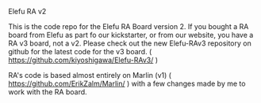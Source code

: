Elefu RA v2

This is the code repo for the Elefu RA Board version 2. If you bought a RA board from Elefu as part fo our kickstarter, or from our website, you have a RA v3 board, not a v2. 
Please check out the new Elefu-RAv3 repository on github for the latest code for the v3 board. ( https://github.com/kiyoshigawa/Elefu-RAv3/ )

RA's code is based almost entirely on Marlin (v1) ( https://github.com/ErikZalm/Marlin/ ) with a few changes made by me to work with the RA board.
